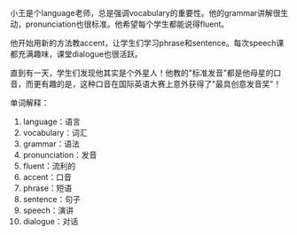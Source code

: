 小王是个language老师，总是强调vocabulary的重要性。他的grammar讲解很生动，pronunciation也很标准。他希望每个学生都能说得fluent。

他开始用新的方法教accent，让学生们学习phrase和sentence。每次speech课都充满趣味，课堂dialogue也很活跃。

直到有一天，学生们发现他其实是个外星人！他教的"标准发音"都是他母星的口音，而更有趣的是，这种口音在国际英语大赛上意外获得了"最具创意发音奖"！

单词解释：
1. language：语言
2. vocabulary：词汇
3. grammar：语法
4. pronunciation：发音
5. fluent：流利的
6. accent：口音
7. phrase：短语
8. sentence：句子
9. speech：演讲
10. dialogue：对话 